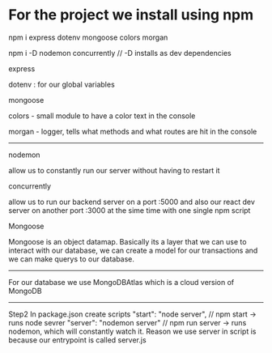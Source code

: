 # For the project we install using npm

npm i express dotenv mongoose colors morgan

npm i -D nodemon concurrently // -D installs as dev dependencies

express

dotenv : for our global variables

mongoose

colors - small module to have a color text in the console

morgan - logger, tells what methods and what routes are hit in the console

---

nodemon

allow us to constantly run our server without having to restart it

concurrently

allow us to run our backend server on a port :5000 and also our react dev server on another port :3000 at the sime time with one single npm script

Mongoose

Mongoose is an object datamap. Basically its a layer that we can use to interact with our database, we can create a model for our transactions and we can make querys to our database.

---

For our database we use MongoDBAtlas which is a cloud version of MongoDB

---

Step2
In package.json create scripts
"start": "node server", // npm start -> runs node sevrer
"server": "nodemon server" // npm run server -> runs nodemon, which will constantly watch it. Reason we use server in script is because our entrypoint is called server.js
